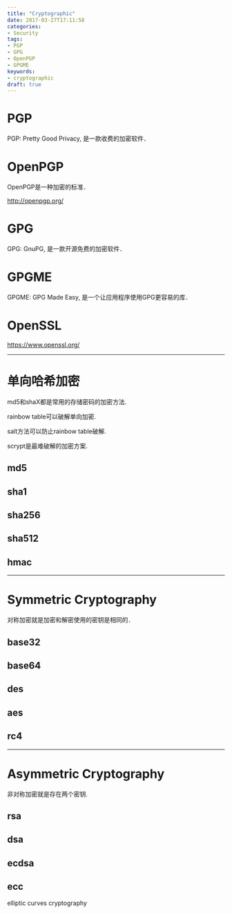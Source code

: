 ```yaml
---
title: "Cryptographic"
date: 2017-03-27T17:11:58
categories:
- Security
tags:
- PGP
- GPG
- OpenPGP
- GPGME
keywords:
- cryptographic
draft: true
---
```





# PGP

PGP: Pretty Good Privacy, 是一款收费的加密软件．

# OpenPGP

OpenPGP是一种加密的标准．

<http://openpgp.org/>

# GPG

GPG: GnuPG, 是一款开源免费的加密软件．

# GPGME

GPGME: GPG Made Easy, 是一个让应用程序使用GPG更容易的库．

# OpenSSL

<https://www.openssl.org/>

***

# 单向哈希加密

md5和shaX都是常用的存储密码的加密方法.

rainbow table可以破解单向加密.

salt方法可以防止rainbow table破解.

scrypt是最难破解的加密方案.

## md5

## sha1

## sha256

## sha512

## hmac

***

# Symmetric Cryptography

对称加密就是加密和解密使用的密钥是相同的．

## base32

## base64

## des

## aes

## rc4

***

# Asymmetric Cryptography

非对称加密就是存在两个密钥.

## rsa

## dsa

## ecdsa

## ecc

elliptic curves cryptography
